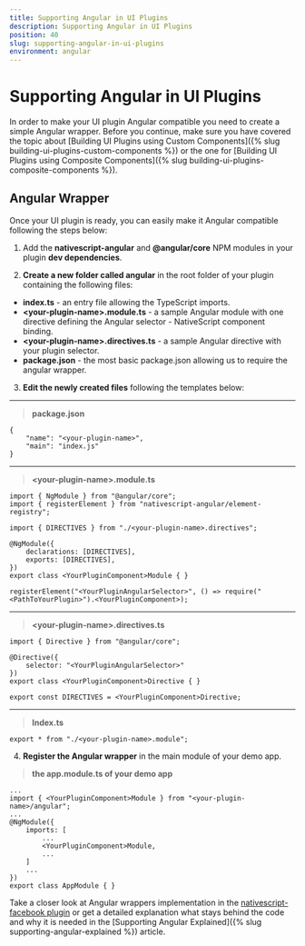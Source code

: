 ```yaml
---
title: Supporting Angular in UI Plugins
description: Supporting Angular in UI Plugins
position: 40
slug: supporting-angular-in-ui-plugins
environment: angular
---
```


# Supporting Angular in UI Plugins

In order to make your UI plugin Angular compatible you need to create a simple Angular wrapper. Before you continue, make sure you have covered the topic about [Building UI Plugins using Custom Components]({% slug building-ui-plugins-custom-components %}) or the one for [Building UI Plugins using Composite Components]({% slug building-ui-plugins-composite-components %}).


##  Angular Wrapper

Once your UI plugin is ready, you can easily make it Angular compatible following the steps below:

1) Add the **nativescript-angular** and **@angular/core** NPM modules in your plugin **dev dependencies**.

2) **Create a new folder called angular** in the root folder of your plugin containing the following files:

  * **index.ts** - an entry file allowing the TypeScript imports.
  * **\<your-plugin-name\>.module.ts** - a sample Angular module with one directive defining the Angular selector - NativeScript component binding.
  * **\<your-plugin-name\>.directives.ts** - a sample Angular directive with your plugin selector.
  * **package.json** - the most basic package.json allowing us to require the angular wrapper.

3) **Edit the newly created files** following the templates below: 

---
> **package.json**

    {
        "name": "<your-plugin-name>",
        "main": "index.js"
    }
 ---
 > **\<your-plugin-name\>.module.ts**

    import { NgModule } from "@angular/core";
    import { registerElement } from "nativescript-angular/element-registry";
    
    import { DIRECTIVES } from "./<your-plugin-name>.directives";
    
    @NgModule({
        declarations: [DIRECTIVES],
        exports: [DIRECTIVES],
    })
    export class <YourPluginComponent>Module { }
    
    registerElement("<YourPluginAngularSelector>", () => require("<PathToYourPlugin>").<YourPluginComponent>);
---
> **\<your-plugin-name\>.directives.ts**

    import { Directive } from "@angular/core";
    
    @Directive({
        selector: "<YourPluginAngularSelector>"
    })
    export class <YourPluginComponent>Directive { }
    
    export const DIRECTIVES = <YourPluginComponent>Directive;

---
> **Index.ts**

    export * from "./<your-plugin-name>.module";

4) **Register the Angular wrapper** in the main module of your demo app.
> **the app.module.ts of your demo app**

    ...
    import { <YourPluginComponent>Module } from "<your-plugin-name>/angular";
    ...
    @NgModule({
        imports: [
            ...
            <YourPluginComponent>Module,
            ...
        ]
        ...
    })
    export class AppModule { }

Take a closer look at Angular wrappers implementation in the [nativescript-facebook plugin](https://github.com/NativeScript/nativescript-facebook/tree/master/src/angular) or get a detailed explanation what stays behind the code and why it is needed in the [Supporting Angular Explained]({% slug supporting-angular-explained %}) article.